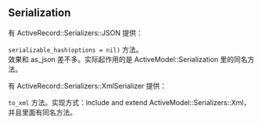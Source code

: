 ## Serialization

有 ActiveRecord::Serializers::JSON 提供：

`serializable_hash(options = nil)` 方法。
<br>
效果和 as_json 差不多。实际起作用的是 ActiveModel::Serialization 里的同名方法。

有 ActiveRecord::Serializers::XmlSerializer 提供：

`to_xml` 方法。实现方式：include and extend ActiveModel::Serializers::Xml，并且里面有同名方法。
